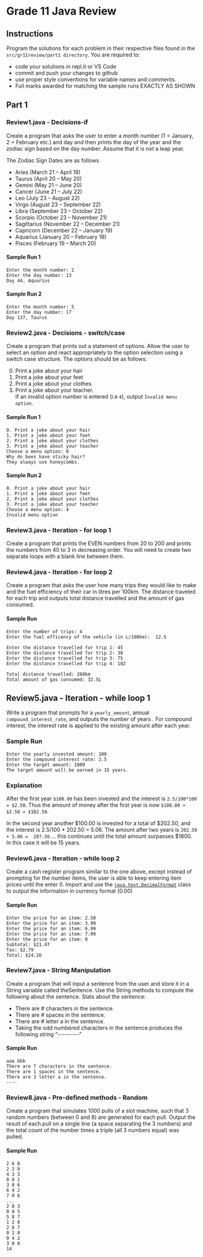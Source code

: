 # Grade 11 Java Review

## Instructions
Program the solutions for each problem in their respective files found in the `src/gr11review/part1 directory`.  You are required to:
* code your solutions in repl.it or VS Code
* commit and push your changes to github
* use proper style conventions for variable names and comments.
* Full marks awarded for matching the sample runs EXACTLY AS SHOWN



## Part 1
### Review1.java - Decisions-if
Create a program that asks the user to enter a month number (1 = January, 2 = February etc.) and day and then prints the day of the year and the zodiac sign based on the day number. Assume that it is not a leap year.

The Zodiac Sign Dates are as follows 
* Aries (March 21 – April 19)
* Taurus (April 20 – May 20)
* Gemini (May 21 – June 20)
* Cancer (June 21 – July 22)
* Leo (July 23 – August 22)
* Virgo (August 23 – September 22)
* Libra (September 23 – October 22)
* Scorpio (October 23 – November 21)
* Sagittarius (November 22 – December 21)
* Capricorn (December 22 – January 19)
* Aquarius (January 20 – February 18)  
* Pisces (February 19 – March 20) 
#### Sample Run 1
```
Enter the month number: 2
Enter the day number: 13
Day 44, Aquarius
```

#### Sample Run 2
```
Enter the month number: 5
Enter the day number: 17
Day 137, Taurus
```

### Review2.java - Decisions - switch/case
Create a program that prints out a statement of options. Allow the user to select an option and react appropriately to the option selection using a switch case structure. The options should be as follows:  

0. Print a joke about your hair
1. Print a joke about your feet
2. Print a joke about your clothes 
3. Print a joke about your teacher.  
If an invalid option number is entered (i.e `4`), output `Invalid menu option`.

#### Sample Run 1
```
0. Print a joke about your hair
1. Print a joke about your feet
2. Print a joke about your clothes
3. Print a joke about your teacher
Choose a menu option: 0
Why do bees have sticky hair?
They always use honeycombs.
```

#### Sample Run 2
```
0. Print a joke about your hair
1. Print a joke about your feet
2. Print a joke about your clothes
3. Print a joke about your teacher
Choose a menu option: 4
Invalid menu option
```

### Review3.java - Iteration - for loop 1
Create a program that prints the EVEN numbers from 20 to 200 and prints the numbers from 40 to 3 in decreasing order. You will need to create two separate loops with a blank line between them.

### Review4.java - Iteration - for loop 2
Create a program that asks the user how many trips they would like to make and the fuel efficiency of their car in litres per 100km. The distance traveled for each trip and outputs total distance travelled and the amount of gas consumed. 

#### Sample Run
```
Enter the number of trips: 4
Enter the fuel efficency of the vehicle (in L/100km):  12.5

Enter the distance travelled for trip 1: 45 
Enter the distance travelled for trip 2: 38  
Enter the distance travelled for trip 3: 75  
Enter the distance travelled for trip 4: 102  

Total distance travelled: 260km
Total amount of gas consumed: 32.5L

```
## Review5.java - Iteration - while loop 1
Write a program that prompts for a `yearly_amount`, annual `compound_interest_rate`, and outputs the number of years .  For compound interest, the interest rate is applied to the existing amount after each year.  


### Sample Run
```
Enter the yearly invested amount: 100
Enter the compound interest rate: 2.5
Enter the target amount: 1800
The target amount will be earned in 15 years.
```

### Explanation
After the first year `$100.00` has been invested and the interest is `2.5/100*100 = $2.50`. Thus the amount of money after the first year is now `$100.00 + $2.50 = $102.50`. 

In the second year another $100.00 is invested for a total of $202.50, and the interest is 2.5/100 * 202.50 = 5.06. The amount after two years is `202.50 + 5.06 =  207.56` ... this continues until the total amount surpasses $1800.  In this case it will be 15 years. 

### Review6.java - Iteration - while loop 2
Create a cash register program similar to the one above, except instead of prompting for the number items, the user is able to keep entering item prices until the enter 0.  Import and use the [`java.text.DecimalFormat`](https://jenkov.com/tutorials/java-internationalization/decimalformat.html) class to output the information in currency format (0.00)

#### Sample Run
```
Enter the price for an item: 2.50
Enter the price for an item: 3.99
Enter the price for an item: 6.99
Enter the price for an item: 7.99
Enter the price for an item: 0
Subtotal: $21.47
Tax: $2.79
Total: $24.26
```

### Review7.java - String Manipulation
Create a program that will input a sentence from the user and store it in a String variable called theSentence. Use the String methods to compute the following about the sentence.
Stats about the sentence:
* There are # characters in the sentence.
* There are # spaces in the sentence.
* There are # letter a in the sentence.
* Taking the odd numbered characters in the sentence produces the following string “---------“

#### Sample Run
```
aaa bbb
There are 7 characters in the sentence.
There are 1 spaces in the sentence.
There are 3 letter a in the sentence.
----
```

### Review8.java - Pre-defined methods - Random
Create a program that simulates 1000 pulls of a slot machine, such that 3 random numbers (between 0 and 8) are generated for each pull.  Output the result of each pull on a single line (a space separating the 3 numbers) and the total count of the number times a triple (all 3 numbers equal) was pulled.

#### Sample Run
```
2 6 8
2 2 0
4 3 3
0 8 1
3 0 6
6 4 2
7 0 6
...
2 8 3
0 8 5
5 8 7
1 2 8
2 8 7
0 2 0
0 4 2
3 0 0
14
```

